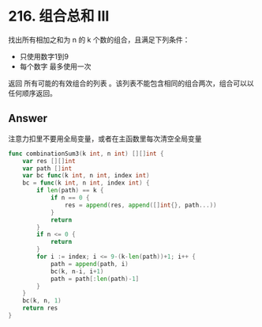 # 216. 组合总和 III

找出所有相加之和为 n 的 k 个数的组合，且满足下列条件：

- 只使用数字1到9
- 每个数字 最多使用一次 

返回 所有可能的有效组合的列表 。该列表不能包含相同的组合两次，组合可以以任何顺序返回。

## Answer

注意力扣里不要用全局变量，或者在主函数里每次清空全局变量

```go
func combinationSum3(k int, n int) [][]int {
	var res [][]int
	var path []int
	var bc func(k int, n int, index int)
	bc = func(k int, n int, index int) {
		if len(path) == k {
			if n == 0 {
				res = append(res, append([]int{}, path...))
			}
			return
		}
		if n <= 0 {
			return
		}
		for i := index; i <= 9-(k-len(path))+1; i++ {
			path = append(path, i)
			bc(k, n-i, i+1)
			path = path[:len(path)-1]
		}
	}
	bc(k, n, 1)
	return res
}
```